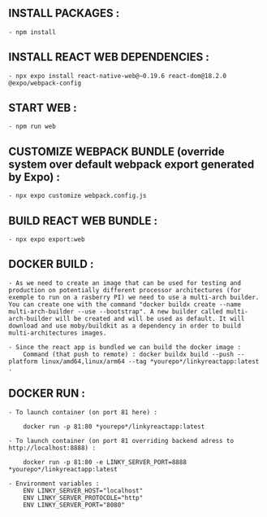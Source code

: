 INSTALL PACKAGES :
------------------

	- npm install

INSTALL REACT WEB DEPENDENCIES :
--------------------------------

	- npx expo install react-native-web@~0.19.6 react-dom@18.2.0 @expo/webpack-config

START WEB :
-----------

	- npm run web

CUSTOMIZE WEBPACK BUNDLE (override system over default webpack export generated by Expo) :
------------------------------------------------------------------------------------------

	- npx expo customize webpack.config.js

BUILD REACT WEB BUNDLE :
------------------------

	- npx expo export:web

DOCKER BUILD :
--------------

	- As we need to create an image that can be used for testing and production on potentially different processor architectures (for exemple to run on a rasberry PI) we need to use a multi-arch builder. You can create one with the command "docker buildx create --name multi-arch-builder --use --bootstrap". A new builder called multi-arch-builder will be created and will be used as default. It will download and use moby/buildkit as a dependency in order to build multi-architectures images.
	
	- Since the react app is bundled we can build the docker image :
		Command (that push to remote) : docker buildx build --push --platform linux/amd64,linux/arm64 --tag *yourepo*/linkyreactapp:latest .

DOCKER RUN :
------------

	- To launch container (on port 81 here) :

		docker run -p 81:80 *yourepo*/linkyreactapp:latest

	- To launch container (on port 81 overriding backend adress to http://localhost:8888) :

		docker run -p 81:80 -e LINKY_SERVER_PORT=8888 *yourepo*/linkyreactapp:latest

	- Environment variables :
		ENV LINKY_SERVER_HOST="localhost"
		ENV LINKY_SERVER_PROTOCOLE="http"
		ENV LINKY_SERVER_PORT="8080"
